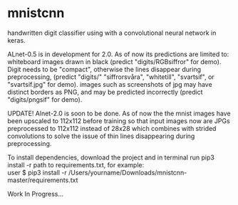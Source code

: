 # mnistcnn
handwritten digit classifier using with a convolutional neural network in keras.

ALnet-0.5 is in development for 2.0.
As of now its predictions are limited to:
  whiteboard images drawn in black (predict "digits/RGBsiffror" for demo).
  Digit needs to be "compact", otherwise the lines disappear during preprocessing,
  (predict "digits/" "siffrorsvåra", "whitetill", "svartsif", or "svartsif.jpg" for demo).
  images such as screenshots of jpg may have distinct borders as PNG, 
  and may be predicted incorrectly (predict "digits/pngsif" for demo).
  
  
UPDATE! Alnet-2.0 is soon to be done.
As of now the the mnist images have been upscaled to 112x112 before training so that input images now are JPGs preprocessed to 112x112 instead of 28x28 which combines with strided convolutions to solve the issue of thin lines disappearing during preprocessing.

  To install dependencies, download the project and in terminal run pip3 install -r path to requirements.txt, for example:  
  user $ pip3 install -r /Users/yourname/Downloads/mnistcnn-master/requirements.txt

Work In Progress...
